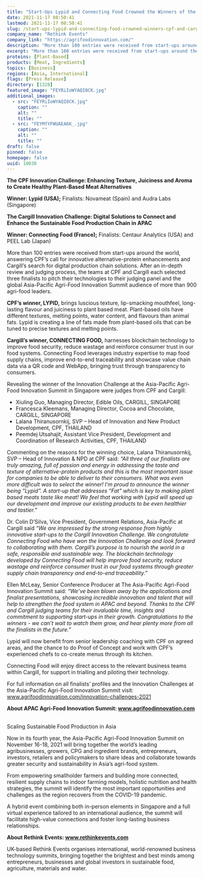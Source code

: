 ```yaml
---
title: "Start-Ups Lypid and Connecting Food Crowned the Winners of the CPF and Cargill Innovation Challenges at the Asia-Pacific Agri-Food Innovation Summit 2021"
date: 2021-11-17 08:50:41
lastmod: 2021-11-17 08:50:41
slug: /start-ups-lypid-and-connecting-food-crowned-winners-cpf-and-cargill-innovation-challenges
company_name: "Rethink Events"
company_link: "https://agrifoodinnovation.com/"
description: "More than 100 entries were received from start-ups around the world, answering CPF’s call for innovative alternative-protein enhancements and Cargill’s search for digital production chain solutions. After an in-depth review and judging process, the teams at CPF and Cargill each selected three finalists to pitch their technologies to their judging panel and the global Asia-Pacific Agri-Food Innovation Summit audience of more than 900 agri-food leaders."
excerpt: "More than 100 entries were received from start-ups around the world, answering CPF’s call for innovative alternative-protein enhancements and Cargill’s search for digital production chain solutions. After an in-depth review and judging process, the teams at CPF and Cargill each selected three finalists to pitch their technologies to their judging panel and the global Asia-Pacific Agri-Food Innovation Summit audience of more than 900 agri-food leaders."
proteins: [Plant-Based]
products: [Meat, Ingredients]
topics: [Business]
regions: [Asia, International]
flags: [Press Release]
directory: [1328]
featured_image: "FEYRiIoWYAQI0CK.jpg"
additional_images:
  - src: "FEYRiIoWYAQI0CK.jpg"
    caption: ""
    alt: ""
    title: ""
  - src: "FEYMfYFWUAEA6K_.jpg"
    caption: ""
    alt: ""
    title: ""
draft: false
pinned: false
homepage: false
uuid: 10038
---
```

<p><strong>The CPF Innovation Challenge: Enhancing Texture, Juiciness and Aroma to Create Healthy Plant-Based Meat Alternatives</strong></p>
<p><strong>Winner: Lypid (USA);</strong> Finalists: Novameat (Spain) and Audra Labs (Singapore)</p>
<p><strong>The Cargill Innovation Challenge: Digital Solutions to Connect and Enhance the Sustainable Food Production Chain in APAC</strong></p>
<p><strong>Winner: Connecting Food (France);</strong> Finalists: Centaur Analytics (USA) and PEEL Lab (Japan)</p>
<p>More than 100 entries were received from start-ups around the world, answering CPF’s call for innovative alternative-protein enhancements and Cargill’s search for digital production chain solutions. After an in-depth review and judging process, the teams at CPF and Cargill each selected three finalists to pitch their technologies to their judging panel and the global Asia-Pacific Agri-Food Innovation Summit audience of more than 900 agri-food leaders.</p>
<p><strong>CPF’s winner, LYPID,</strong> brings luscious texture, lip-smacking mouthfeel, long-lasting flavour and juiciness to plant based meat. Plant-based oils have different textures, melting points, water content, and flavours than animal fats. Lypid is creating a line of fats made from plant-based oils that can be tuned to precise textures and melting points.</p>
<p><strong>Cargill’s winner, CONNECTING FOOD,</strong> harnesses blockchain technology to improve food security, reduce wastage and reinforce consumer trust in our food systems. Connecting Food leverages industry expertise to map food supply chains, improve end-to-end traceability and showcase value chain data via a QR code and WebApp, bringing trust through transparency to consumers.</p>
<p>Revealing the winner of the Innovation Challenge at the Asia-Pacific Agri-Food Innovation Summit in Singapore were judges from CPF and Cargill:</p>
<ul>
<li>Xiuling Guo, Managing Director, Edible Oils, CARGILL, SINGAPORE</li>
<li>Francesca Kleemans, Managing Director, Cocoa and Chocolate, CARGILL, SINGAPORE</li>
<li>Lalana Thiranusornkij, SVP – Head of Innovation and New Product Development, CPF, THAILAND</li>
<li>Peemdej Utsahajit, Assistant Vice President, Development and Coordination of Research Activities, CPF, THAILAND</li>
</ul>
<p>Commenting on the reasons for the winning choice, Lalana Thiranusornkij, SVP – Head of Innovation & NPD at CPF said: <em>“All three of our finalists are truly amazing, full of passion and energy in addressing the taste and texture of alternative-protein products and this is the most important issue for companies to be able to deliver to their consumers. What was even more difficult was to select the winner! I’m proud to announce the winner being “Lypid”. A start-up that addresses “Fat” which is key to making plant based meats taste like meat! We feel that working with Lypid will speed up our development and improve our existing products to be even healthier and tastier.”</em></p>
<p>Dr. Colin D’Silva, Vice President, Government Relations, Asia-Pacific at Cargill said <em>“We are impressed by the strong response from highly innovative start-ups to the Cargill Innovation Challenge. We congratulate Connecting Food who have won the Innovation Challenge and look forward to collaborating with them. Cargill’s purpose is to nourish the world in a safe, responsible and sustainable way. The blockchain technology developed by Connecting Food will help improve food security, reduce wastage and reinforce consumer trust in our food systems through greater supply chain transparency and end-to-end traceability.”</em></p>
<p>Ellen McLeay, Senior Conference Producer at The Asia-Pacific Agri-Food Innovation Summit said: <em>“We’ve been blown away by the applications and finalist presentations, showcasing incredible innovation and talent that will help to strengthen the food system in APAC and beyond. Thanks to the CPF and Cargill judging teams for their invaluable time, insights and commitment to supporting start-ups in their growth. Congratulations to the winners - we can’t wait to watch them grow, and hear plenty more from all the finalists in the future.”</em></p>
<p>Lypid will now benefit from senior leadership coaching with CPF on agreed areas, and the chance to do Proof of Concept and work with CPF’s experienced chefs to co-create menus through its kitchen.</p>
<p>Connecting Food will enjoy direct access to the relevant business teams within Cargill, for support in trialling and piloting their technology.</p>
<p>For full information on all finalists’ profiles and the Innovation Challenges at the Asia-Pacific Agri-Food Innovation Summit visit: <a href="http://www.agrifoodinnovation.com/innovation-challenges-2021">www.agrifoodinnovation.com/innovation-challenges-2021</a></p>
<p><strong>About APAC Agri-Food Innovation Summit: </strong><a href="http://www.agrifoodinnovation.com"><strong>www.agrifoodinnovation.com</strong></a><strong>  </strong></p>
<p>Scaling Sustainable Food Production in Asia</p>
<p>Now in its fourth year, the Asia-Pacific Agri-Food Innovation Summit on November 16-18, 2021 will bring together the world’s leading agribusinesses, growers, CPG and ingredient brands, entrepreneurs, investors, retailers and policymakers to share ideas and collaborate towards greater security and sustainability in Asia’s agri-food system.</p>
<p>From empowering smallholder farmers and building more connected, resilient supply chains to indoor farming models, holistic nutrition and health strategies, the summit will identify the most important opportunities and challenges as the region recovers from the COVID-19 pandemic.</p>
<p>A hybrid event combining both in-person elements in Singapore and a full virtual experience tailored to an international audience, the summit will facilitate high-value connections and foster long-lasting business relationships.</p>
<p><strong>About Rethink Events: </strong><a href="http://www.rethinkevents.com"><strong>www.rethinkevents.com</strong></a><strong>  </strong></p>
<p>UK-based Rethink Events organises international, world-renowned business technology summits, bringing together the brightest and best minds among entrepreneurs, businesses and global investors in sustainable food, agriculture, materials and water.</p>
